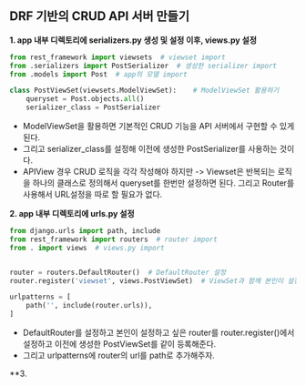 ## DRF 기반의 CRUD API 서버 만들기

**1. app 내부 디렉토리에 serializers.py 생성 및 설정 이후, views.py 설정**
```python
from rest_framework import viewsets  # viewset import
from .serializers import PostSerializer  # 생성한 serializer import
from .models import Post  # app의 모델 import

class PostViewSet(viewsets.ModelViewSet):    # ModelViewSet 활용하기
    queryset = Post.objects.all()
    serializer_class = PostSerializer
```
- ModelViewSet을 활용하면 기본적인 CRUD 기능을 API 서버에서 구현할 수 있게 된다.
- 그리고 serializer_class를 설정해 이전에 생성한 PostSerializer를 사용하는 것이다.
- APIView 경우 CRUD 로직을 각각 작성해야 하지만 -> Viewset은 반복되는 로직을 하나의 클래스로 정의해서 queryset를 한번만 설정하면 된다. 그리고 Router를 사용해서 URL설정을 따로 할 필요가 없다.


**2. app 내부 디렉토리에 urls.py 설정**
```python
from django.urls import path, include
from rest_framework import routers  # router import
from . import views  # views.py import


router = routers.DefaultRouter()  # DefaultRouter 설정
router.register('viewset', views.PostViewSet)  # ViewSet과 함께 본인이 설정하고 싶은 router 등록 ex) ~~/viewset

urlpatterns = [
    path('', include(router.urls)),
]
```
- DefaultRouter를 설정하고 본인이 설정하고 싶은 router를 router.register()에서 설정하고 이전에 생성한 PostViewSet를 같이 등록해준다.
- 그리고 urlpatterns에 router의 url를 path로 추가해주자.


**3. 
      


